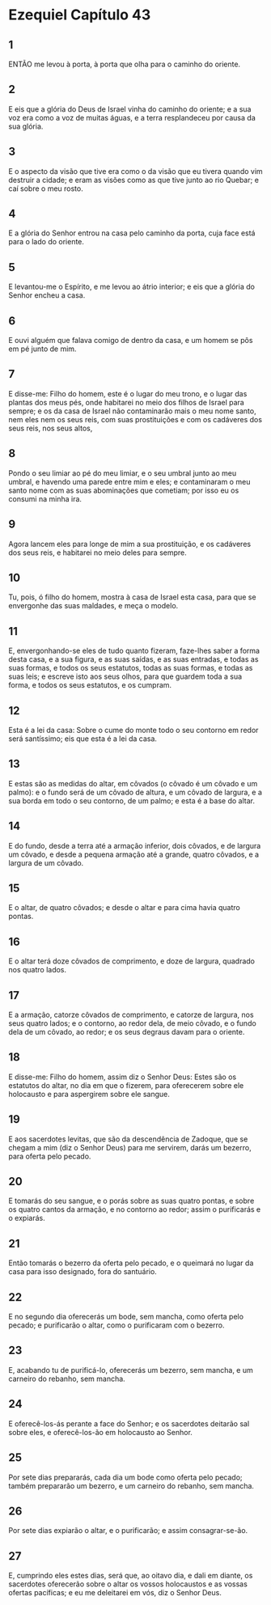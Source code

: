 # Ezequiel Capítulo 43

## 1
ENTÃO me levou à porta, à porta que olha para o caminho do oriente.

## 2
E eis que a glória do Deus de Israel vinha do caminho do oriente; e a sua voz era como a voz de muitas águas, e a terra resplandeceu por causa da sua glória.

## 3
E o aspecto da visão que tive era como o da visão que eu tivera quando vim destruir a cidade; e eram as visões como as que tive junto ao rio Quebar; e caí sobre o meu rosto.

## 4
E a glória do Senhor entrou na casa pelo caminho da porta, cuja face está para o lado do oriente.

## 5
E levantou-me o Espírito, e me levou ao átrio interior; e eis que a glória do Senhor encheu a casa.

## 6
E ouvi alguém que falava comigo de dentro da casa, e um homem se pôs em pé junto de mim.

## 7
E disse-me: Filho do homem, este é o lugar do meu trono, e o lugar das plantas dos meus pés, onde habitarei no meio dos filhos de Israel para sempre; e os da casa de Israel não contaminarão mais o meu nome santo, nem eles nem os seus reis, com suas prostituições e com os cadáveres dos seus reis, nos seus altos,

## 8
Pondo o seu limiar ao pé do meu limiar, e o seu umbral junto ao meu umbral, e havendo uma parede entre mim e eles; e contaminaram o meu santo nome com as suas abominações que cometiam; por isso eu os consumi na minha ira.

## 9
Agora lancem eles para longe de mim a sua prostituição, e os cadáveres dos seus reis, e habitarei no meio deles para sempre.

## 10
Tu, pois, ó filho do homem, mostra à casa de Israel esta casa, para que se envergonhe das suas maldades, e meça o modelo.

## 11
E, envergonhando-se eles de tudo quanto fizeram, faze-lhes saber a forma desta casa, e a sua figura, e as suas saídas, e as suas entradas, e todas as suas formas, e todos os seus estatutos, todas as suas formas, e todas as suas leis; e escreve isto aos seus olhos, para que guardem toda a sua forma, e todos os seus estatutos, e os cumpram.

## 12
Esta é a lei da casa: Sobre o cume do monte todo o seu contorno em redor será santíssimo; eis que esta é a lei da casa.

## 13
E estas são as medidas do altar, em côvados (o côvado é um côvado e um palmo): e o fundo será de um côvado de altura, e um côvado de largura, e a sua borda em todo o seu contorno, de um palmo; e esta é a base do altar.

## 14
E do fundo, desde a terra até a armação inferior, dois côvados, e de largura um côvado, e desde a pequena armação até a grande, quatro côvados, e a largura de um côvado.

## 15
E o altar, de quatro côvados; e desde o altar e para cima havia quatro pontas.

## 16
E o altar terá doze côvados de comprimento, e doze de largura, quadrado nos quatro lados.

## 17
E a armação, catorze côvados de comprimento, e catorze de largura, nos seus quatro lados; e o contorno, ao redor dela, de meio côvado, e o fundo dela de um côvado, ao redor; e os seus degraus davam para o oriente.

## 18
E disse-me: Filho do homem, assim diz o Senhor Deus: Estes são os estatutos do altar, no dia em que o fizerem, para oferecerem sobre ele holocausto e para aspergirem sobre ele sangue.

## 19
E aos sacerdotes levitas, que são da descendência de Zadoque, que se chegam a mim (diz o Senhor Deus) para me servirem, darás um bezerro, para oferta pelo pecado.

## 20
E tomarás do seu sangue, e o porás sobre as suas quatro pontas, e sobre os quatro cantos da armação, e no contorno ao redor; assim o purificarás e o expiarás.

## 21
Então tomarás o bezerro da oferta pelo pecado, e o queimará no lugar da casa para isso designado, fora do santuário.

## 22
E no segundo dia oferecerás um bode, sem mancha, como oferta pelo pecado; e purificarão o altar, como o purificaram com o bezerro.

## 23
E, acabando tu de purificá-lo, oferecerás um bezerro, sem mancha, e um carneiro do rebanho, sem mancha.

## 24
E oferecê-los-ás perante a face do Senhor; e os sacerdotes deitarão sal sobre eles, e oferecê-los-ão em holocausto ao Senhor.

## 25
Por sete dias prepararás, cada dia um bode como oferta pelo pecado; também prepararão um bezerro, e um carneiro do rebanho, sem mancha.

## 26
Por sete dias expiarão o altar, e o purificarão; e assim consagrar-se-ão.

## 27
E, cumprindo eles estes dias, será que, ao oitavo dia, e dali em diante, os sacerdotes oferecerão sobre o altar os vossos holocaustos e as vossas ofertas pacíficas; e eu me deleitarei em vós, diz o Senhor Deus.

